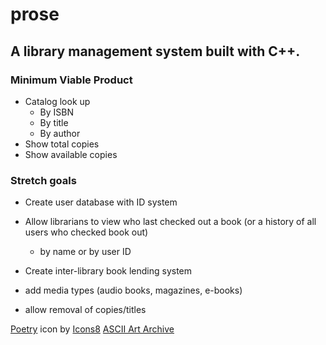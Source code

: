 # prose

## A library management system built with C++.

### Minimum Viable Product

- Catalog look up
    - By ISBN
    - By title
    - By author
- Show total copies
- Show available copies

### Stretch goals

- Create user database with ID system

- Allow librarians to view who last checked out a book (or a history of all users who checked book out)
    - by name or by user ID

- Create inter-library book lending system

- add media types (audio books, magazines, e-books)

- allow removal of copies/titles

<a target="_blank" href="https://icons8.com/icon/erbSpfxGPqE3/poetry">Poetry</a> icon by <a target="_blank" href="https://icons8.com">Icons8</a>
<a target="_blank" href="https://www.asciiart.eu/image-to-ascii">ASCII Art Archive </a>